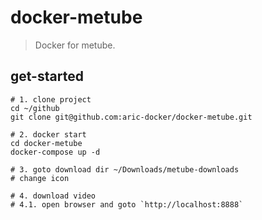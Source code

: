 # docker-metube
> Docker for metube.

## get-started
```shell
# 1. clone project
cd ~/github
git clone git@github.com:aric-docker/docker-metube.git

# 2. docker start
cd docker-metube
docker-compose up -d

# 3. goto download dir ~/Downloads/metube-downloads
# change icon

# 4. download video
# 4.1. open browser and goto `http://localhost:8888`
```
